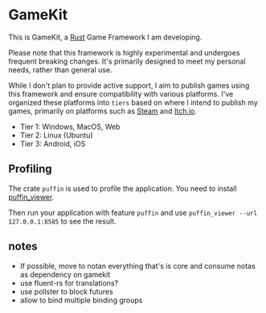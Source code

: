 # GameKit

This is GameKit, a [Rust](https://rust-lang.com) Game Framework I am developing.

Please note that this framework is highly experimental and undergoes frequent breaking changes. 
It's primarily designed to meet my personal needs, rather than general use.

While I don't plan to provide active support, I aim to publish games using this framework and ensure compatibility 
with various platforms. I've organized these platforms into `tiers` based on where I intend to publish my games, 
primarily on platforms such as [Steam](https://store.steampowered.com/) and [Itch.io](https://itch.io).

* Tier 1: Windows, MacOS, Web
* Tier 2: Linux (Ubuntu)
* Tier 3: Android, iOS

## Profiling
The crate `puffin` is used to profile the application. 
You need to install [puffin_viewer](https://github.com/EmbarkStudios/puffin/tree/main/puffin_viewer).

Then run your application with feature `puffin` and use `puffin_viewer --url 127.0.0.1:8585` to see the result.

## notes
- If possible, move to notan everything that's is core and consume notas as dependency on gamekit
- use fluent-rs for translations?
- use pollster to block futures
- allow to bind multiple binding groups